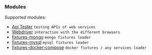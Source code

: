 ### Modules

Supported modules:

* [Api Tester](https://github.com/linkshare/plus.garden.api) `testing APIs of web services`
* [Webdriver](https://github.com/Dsazz/plus.garden.webdriver) `interaction with the different browsers`
* [fixtures-mongo](https://github.com/linkshare/plus.garden.fixtures-mongo) `mongo fixtures loader`
* [fixtures-mysql](https://github.com/linkshare/plus.garden.fixtures-mysql) `mysql fixtures loader`
* [fixtures-docker-compose](https://github.com/slavahatnuke/plus.garden.fixtures.docker-compose) `docker fixtures / any services loader`
